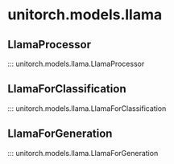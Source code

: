 # unitorch.models.llama

## LlamaProcessor

::: unitorch.models.llama.LlamaProcessor

## LlamaForClassification

::: unitorch.models.llama.LlamaForClassification

## LlamaForGeneration

::: unitorch.models.llama.LlamaForGeneration
